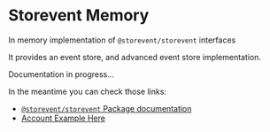 # Storevent Memory

In memory implementation of `@storevent/storevent` interfaces

It provides an event store, and advanced event store implementation.

Documentation in progress...

In the meantime you can check those links:
- [`@storevent/storevent` Package documentation](https://www.npmjs.com/package/@storevent/storevent)
- [Account Example Here](https://github.com/SachaCR/storevent/tree/main/packages/examples)

